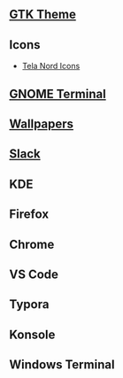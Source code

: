 ## [GTK Theme](https://www.gnome-look.org/p/1267246/)

## Icons
- [Tela Nord Icons](https://www.gnome-look.org/p/1279924/)

## [GNOME Terminal](https://github.com/nordtheme/gnome-terminal)

## [Wallpapers](/wallpaper)

## [Slack](https://www.nordtheme.com/docs/ports/slack/installation)

## KDE

## Firefox

## Chrome

## VS Code

## Typora

## Konsole

## Windows Terminal
